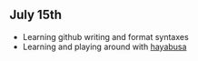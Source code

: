 ## July 15th
- Learning github writing and format syntaxes
- Learning and playing around with [hayabusa](tools/haybusa.md)
